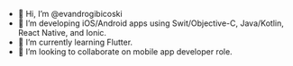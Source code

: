 - 👋 Hi, I’m @evandrogibicoski
- 👀 I’m developing iOS/Android apps using Swit/Objective-C, Java/Kotlin, React Native, and Ionic.
- 🌱 I’m currently learning Flutter.
- 💞️ I’m looking to collaborate on mobile app developer role.

<!---
evandrogibicoski/evandrogibicoski is a ✨ special ✨ repository because its `README.md` (this file) appears on your GitHub profile.
You can click the Preview link to take a look at your changes.
--->
